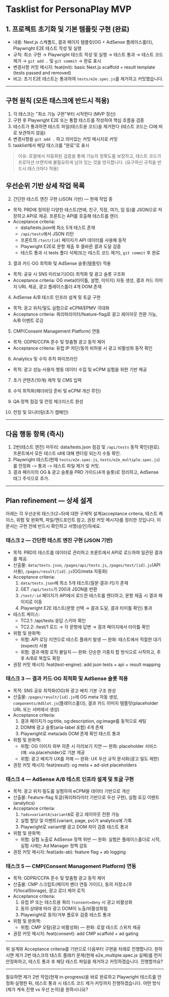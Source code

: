 # Tasklist for PersonaPlay MVP

## 1. 프로젝트 초기화 및 기본 템플릿 구현 (완료)

- 내용: Next.js 스캐폴드, 결과 페이지 템플릿(OG + AdSense 플레이스홀더), Playwright E2E 테스트 작성 및 실행
- 규칙: 최소 구현 → Playwright 테스트 작성 및 실행 → 테스트 통과 → 테스트 코드 제거 → `git add .` 및 `git commit` → 완료 표시
- 변경사항 커밋 메시지: feat(init): basic Next.js scaffold + result template (tests passed and removed)
- 비고: 초기 E2E 테스트는 통과하여 `tests/e2e.spec.js`를 제거하고 커밋했습니다.

---

## 구현 원칙 (모든 태스크에 반드시 적용)

1. 각 태스크는 "최소 기능 구현"부터 시작한다 (MVP 정신)
2. 구현 후 Playwright E2E 또는 통합 테스트를 작성하여 핵심 흐름을 검증
3. 테스트가 통과하면 테스트 파일(테스트용 코드)을 제거한다 (테스트 코드는 CI에 따로 보관하지 않음)
4. 변경사항을 `git add .` 하고 의미있는 커밋 메시지로 커밋
5. tasklist에서 해당 태스크를 "완료"로 표시

> 이유: 로컬에서 자동화된 검증을 통해 기능의 정확도를 보장하고, 테스트 코드가 프로덕션 브랜치에 불필요하게 남아 있는 것을 방지합니다. (요구하신 규칙을 반드시 태스크마다 적용)

## 우선순위 기반 상세 작업 목록

2. 간단한 테스트 엔진 구현 (JSON 기반) — 현재 작업 중

- 목적: PRD에 정의된 다양한 테스트(연애, 친구, 직장, 여가, 밈 등)를 JSON으로 저장하고 API로 제공. 프론트는 API를 호출해 테스트를 렌더.
- Acceptance criteria:
  - data/tests.json에 최소 5개 테스트 존재
  - `/api/tests`에서 JSON 리턴
  - 프론트의 `/test/[id]` 페이지가 API 데이터를 사용해 동작
  - Playwright E2E로 문항 제출 후 올바른 결과 도달 검증
  - 테스트 통과 시 tests 폴더 삭제(또는 테스트 코드 제거), `git commit` 후 완료

3. 결과 카드·OG 최적화 및 AdSense 슬롯(템플릿) 적용

- 목적: 공유 시 SNS 미리보기(OG) 최적화 및 광고 슬롯 구조화
- Acceptance criteria: OG meta(타이틀, 설명, 이미지) 자동 생성, 결과 카드 이미지 URL 제공, 광고 플레이스홀더 4개 DOM 존재

4. AdSense A/B 테스트 인프라 설계 및 토글 구현

- 목적: 광고 위치/밀도 실험으로 eCPM/EPMV 극대화
- Acceptance criteria: 쿼리파라미터/feature-flag로 광고 레이아웃 전환 가능, A/B 이벤트 로깅

5. CMP(Consent Management Platform) 연동

- 목적: GDPR/CCPA 준수 및 맞춤형 광고 동작 제어
- Acceptance criteria: 유럽 IP 차단/동의 비허용 시 광고 비활성화 동작 확인

6. Analytics 및 수익 추적 파이프라인

- 목적: 광고 성능·사용자 행동 데이터 수집 및 eCPM 실험을 위한 기반 제공

7. 초기 콘텐츠(10개) 제작 및 CMS 입력

8. 수익 최적화(헤더비딩 준비 및 eCPM 개선 루틴)

9. QA·정책 점검 및 런칭 체크리스트 완성

10. 런칭 및 모니터링(초기 캠페인)

---

## 다음 행동 항목 (즉시)

1. 2번(테스트 엔진) 마무리: data/tests.json 점검 및 `/api/tests` 동작 확인(완료). 프론트에서 모든 테스트 id에 대해 렌더링 되는지 수동 확인.
2. Playwright 테스트(현재 `tests/e2e.spec.js`, `tests/e2e_multiple.spec.js`)를 안정화 -> 통과 -> 테스트 파일 제거 및 커밋.
3. 결과 페이지의 OG & 광고 슬롯을 PRD 가이드(4개 슬롯)로 정리하고, AdSense 태그 주석으로 추가.

---

## Plan refinement — 상세 설계

아래는 각 우선순위 태스크(2~5)에 대한 구체적 설계(acceptance criteria, 테스트 케이스, 위험 및 완화책, 파일/엔드포인트 참고, 권장 커밋 메시지)를 정리한 것입니다. 이 문서는 구현 전에 반드시 확인하고 서명(승인)하세요.

### 태스크 2 — 간단한 테스트 엔진 구현 (JSON 기반)

- 목적: PRD의 테스트를 데이터로 관리하고 프론트에서 API로 로드하여 일관된 결과를 제공.
- 산출물: `data/tests.json`, `/pages/api/tests.js`, `/pages/test/[id].js`(API 사용), `/pages/result/[id].js`(OG/meta 자동화)
- Acceptance criteria:
  1.  `data/tests.json`에 최소 5개 테스트(질문·결과·키)가 존재
  2.  GET `/api/tests`가 200과 JSON을 반환
  3.  `/test/:id` 페이지가 API에서 로드한 테스트를 렌더하고, 문항 제출 시 결과 페이지로 이동
  4.  Playwright E2E 테스트(문항 선택 → 결과 도달, 결과 타이틀 확인) 통과
- 테스트 케이스:
  - TC2.1: /api/tests 응답 스키마 확인
  - TC2.2: /test/1 로드 → 각 문항에 답변 → 결과 페이지에서 타이틀 확인
- 위험 및 완화책:
  - 위험: API 로딩 지연으로 테스트 플래키 발생 — 완화: 테스트에서 적절한 대기(expect) 사용
  - 위험: 결과 매핑 로직 불일치 — 완화: 단순한 가중치 합 방식으로 시작하고, 추후 A/B로 복잡도 확장
- 권장 커밋 메시지: feat(test-engine): add json tests + api + result mapping

### 태스크 3 — 결과 카드·OG 최적화 및 AdSense 슬롯 적용

- 목적: SNS 공유 최적화(OG)와 광고 배치 기본 구조 완성
- 산출물: `/pages/result/[id].js`에 OG meta 자동 생성, `components/AdSlot.js`(플레이스홀더), 결과 카드 이미지 템플릿(placeholder URL 또는 서버에서 생성)
- Acceptance criteria:
  1.  결과 페이지가 og:title, og:description, og:image를 동적으로 세팅
  2.  DOM에 광고 슬롯(aria-label 포함) 4개 존재
  3.  Playwright로 meta/ads DOM 존재 확인 테스트 통과
- 위험 및 완화책:
  - 위험: OG 이미지 외부 의존 시 미리보기 지연 — 완화: placeholder 서비스(예: via.placeholder)로 기본 제공
  - 위험: 광고 배치가 UX를 저해 — 완화: UX 우선 규칙 문서화(광고 밀도 제한)
- 권장 커밋 메시지: feat(result): og meta + ad-slot placeholders

### 태스크 4 — AdSense A/B 테스트 인프라 설계 및 토글 구현

- 목적: 광고 위치·밀도를 실험하여 eCPM을 데이터 기반으로 개선
- 산출물: Feature-flag 토글(쿼리파라미터 기반으로 우선 구현), 실험 로깅 이벤트(analytics)
- Acceptance criteria:
  1.  `?ads=variantA|variantB`로 광고 레이아웃 전환 가능
  2.  실험 할당 및 이벤트(variant, page, pv)가 analytics에 기록
  3.  Playwright로 variant별 광고 DOM 차이 검증 테스트 통과
- 위험 및 완화책:
  - 위험: 실험 노출로 AdSense 정책 위반 — 완화: 실험은 플레이스홀더로 시작, 실험 시에는 Ad Manager 정책 검토
- 권장 커밋 메시지: feat(ads-ab): feature flag + ab logging

### 태스크 5 — CMP(Consent Management Platform) 연동

- 목적: GDPR/CCPA 준수 및 맞춤형 광고 동작 제어
- 산출물: CMP 스크립트(메이저 벤더 연동 가이드), 동의 저장소(쿠키/localStorage), 광고 로더 제어 로직
- Acceptance criteria:
  1.  유럽 IP 또는 테스트용 쿼리 `?consent=deny` 시 광고 비활성화
  2.  동의 상태에 따라 광고 DOM이 노출/비활성화됨
  3.  Playwright로 동의/거부 플로우 검증 테스트 통과
- 위험 및 완화책:
  - 위험: CMP 오탐(광고 비활성화) — 완화: 로컬 테스트 스위치 제공
- 권장 커밋 메시지: feat(consent): add CMP scaffold + ad gating

---

위 설계와 Acceptance criteria를 기반으로 다음부터 구현을 차례로 진행합니다. 원하시면 제가 2번 태스크의 테스트 플래키 문제(현재 e2e_multiple.spec.js 실패)를 먼저 안정화하고, 테스트 통과 후 해당 테스트 파일을 제거하고 커밋하겠습니다. 진행할까요?

---

필요하면 제가 2번 작업(현재 in-progress)을 바로 완료하고 Playwright 테스트를 안정화·실행한 뒤, 테스트 통과 시 테스트 코드 제거·커밋까지 진행하겠습니다. 어떤 방식(제가 계속 진행 vs 우선 논의)을 원하시나요?
